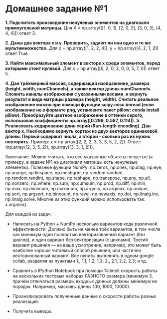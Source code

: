# Домашнее задание №1

**1. Подсчитать произведение ненулевых элементов на диагонали прямоугольной матрицы.**
Для X = np.array([[1, 0, 1], [2, 0, 2], [3, 0, 3], [4, 4, 4]]) ответ 3.

**2. Даны два вектора x и y. Проверить, задают ли они одно и то же мультимножество.**
Для x = np.array([1, 2, 2, 4]), y = np.array([4, 2, 1, 2]) ответ True.

**3. Найти максимальный элемент в векторе x среди элементов, перед которыми стоит нулевой.**
Для x = np.array([6, 2, 0, 3, 0, 0, 5, 7, 0]) ответ 5.

**4. Дан трёхмерный массив, содержащий изображение, размера (height, width, numChannels), а также вектор длины numChannels. Сложить каналы изображения с указанными весами, и вернуть результат в виде матрицы размера (height, width). Считать реальное изображение можно при помощи функции scipy.misc.imread (если изображение не в формате png, установите пакет pillow: conda install pillow). Преобразуйте цветное изображение в оттенки серого, использовав коэффициенты np.array([0.299, 0.587, 0.114]).**
**5. Реализовать кодирование длин серий (Run-length encoding). Дан вектор x. Необходимо вернуть кортеж из двух векторов одинаковой длины. Первый содержит числа, а второй - сколько раз их нужно повторить.**
Пример: x = np.array([2, 2, 2, 3, 3, 3, 5, 2, 2]). Ответ: (np.array([2, 3, 5, 2]), np.array([3, 3, 1, 2])).

Замечание. Можно считать, что все указанные объекты непустые (к примеру, в задаче №1 на диагонали матрицы есть ненулевые элементы).
Полезные функции NumPy: np.zeros, np.ones, np.diag, np.eye, np.arange, np.linspace, np.meshgrid, np.random.random, np.random.randint, np.shape, np.reshape, np.transpose, np.any, np.all, np.nonzero, np.where, np.sum, np.cumsum, np.prod, np.diff, np.min, np.max, np.minimum, np.maximum, np.argmin, np.argmax, np.unique, np.sort, np.argsort, np.bincount, np.ravel, np.newaxis, np.dot, np.linalg.inv, np.linalg.solve. Многие из этих функций можно использовать так: x.argmin().

Для каждой из задач:
- Написать на Python + NumPy несколько вариантов кода различной эффективности. Должно быть не менее трёх вариантов, в том числе как минимум один полностью векторизованный вариант (без циклов), и один вариант без векторизации (с циклами). Третий вариант решения — на ваше усмотрение, например, это может быть наиболее хорошо читаемый способ решения, или частично векторизованный вариант. Все пункты выполнять в одном google collab, разделяя их пунктами 1., 1.1, 1.2, 1.3; 2., 2.1, 2.2, 2.3; и тд.

- Сравнить в IPython Notebook при помощи %timeit скорость работы на нескольких тестовых наборах РАЗНОГО размера (минимум 3, причём отличаться размеры входных данных должны минимум на порядок. Например, массивы длины 100, 1000, 10000).

- Проанализировать полученные данные о скорости работы разных реализаций.

- Получить выводы.
